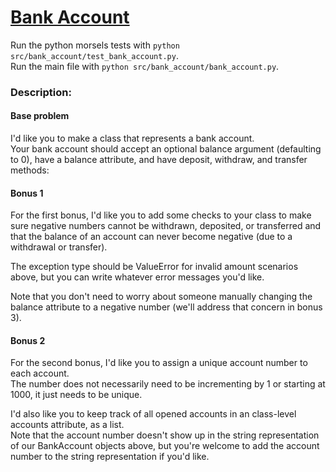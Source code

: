 # [Bank Account](https://www.pythonmorsels.com/exercises/7b02e2aae0634dc4a6f8cec15d1e1a8a)

Run the python morsels tests with `python src/bank_account/test_bank_account.py`.\
Run the main file with `python src/bank_account/bank_account.py`.

### Description:
#### Base problem
I'd like you to make a class that represents a bank account.\
Your bank account should accept an optional balance argument (defaulting to 0), have a balance attribute, and have deposit, withdraw, and transfer methods:

#### Bonus 1
For the first bonus, I'd like you to add some checks to your class to make sure negative numbers cannot be withdrawn, deposited, or transferred and that the balance of an account can never become negative (due to a withdrawal or transfer).

The exception type should be ValueError for invalid amount scenarios above, but you can write whatever error messages you'd like.

Note that you don't need to worry about someone manually changing the balance attribute to a negative number (we'll address that concern in bonus 3).


#### Bonus 2
For the second bonus, I'd like you to assign a unique account number to each account.\
The number does not necessarily need to be incrementing by 1 or starting at 1000, it just needs to be unique.

I'd also like you to keep track of all opened accounts in an class-level accounts attribute, as a list.\
Note that the account number doesn't show up in the string representation of our BankAccount objects above, but you're welcome to add the account number to the string representation if you'd like.






